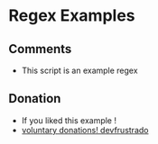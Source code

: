 # Regex Examples

## Comments

- This script is an example regex

## Donation

- If you liked this example !
- [voluntary donations! devfrustrado](https://www.paypal.com/paypalme/devfrustrado)
